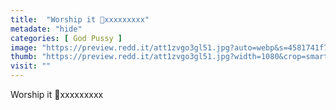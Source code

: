 ```yaml
---
title:  "Worship it 🎀xxxxxxxxx"
metadate: "hide"
categories: [ God Pussy ]
image: "https://preview.redd.it/att1zvgo3gl51.jpg?auto=webp&s=4581741f7842d4979b2fbf614e0cfa3729f2d8b1"
thumb: "https://preview.redd.it/att1zvgo3gl51.jpg?width=1080&crop=smart&auto=webp&s=df78d4a1d5a3be9a7fae529a035d0e0128164b97"
visit: ""
---
```

Worship it 🎀xxxxxxxxx
